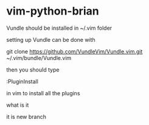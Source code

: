 # vim-python-brian

Vundle should be installed in ~/.vim folder

setting up Vundle can be done with

git clone https://github.com/VundleVim/Vundle.vim.git ~/.vim/bundle/Vundle.vim


then you should type 

:PluginInstall

in vim to install all the plugins


what is it

it is new branch

